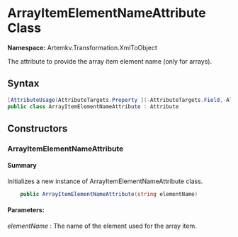# ArrayItemElementNameAttribute Class

**Namespace:** Artemkv.Transformation.XmlToObject

The attribute to provide the array item element name (only for arrays).

## Syntax

```csharp
[AttributeUsage(AttributeTargets.Property ](-AttributeTargets.Field,-AllowMultiple-=-false,-Inherited-=-true))
public class ArrayItemElementNameAttribute : Attribute
```

## Constructors

### ArrayItemElementNameAttribute

#### Summary

Initializes a new instance of ArrayItemElementNameAttribute class.

```csharp
	public ArrayItemElementNameAttribute(string elementName)
```

#### Parameters:

_elementName_
: The name of the element used for the array item.